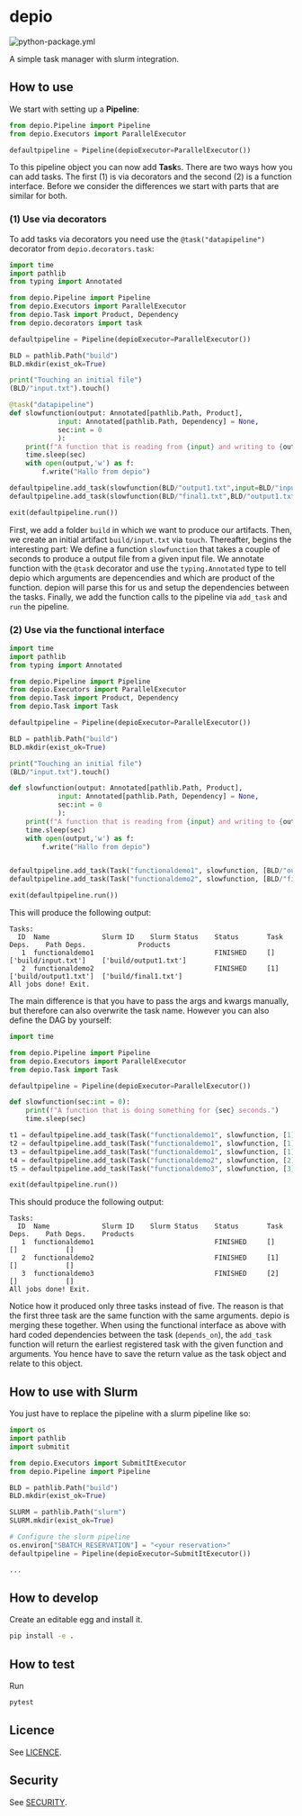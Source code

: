 # depio
![python-package.yml](https://github.com/noppelmax/depio/actions/workflows/python-package.yml/badge.svg)

A simple task manager with slurm integration.

## How to use
We start with setting up a **Pipeline**:
```python
from depio.Pipeline import Pipeline
from depio.Executors import ParallelExecutor

defaultpipeline = Pipeline(depioExecutor=ParallelExecutor())
```
To this pipeline object you can now add **Task**s.
There are two ways how you can add tasks. 
The first (1) is via decorators and the second (2) is a function interface.
Before we consider the differences we start with parts that are similar for both.

### (1) Use via decorators
To add tasks via decorators you need use the `@task("datapipeline")` decorator from `depio.decorators.task`:
```python
import time
import pathlib
from typing import Annotated

from depio.Pipeline import Pipeline
from depio.Executors import ParallelExecutor
from depio.Task import Product, Dependency
from depio.decorators import task

defaultpipeline = Pipeline(depioExecutor=ParallelExecutor())

BLD = pathlib.Path("build")
BLD.mkdir(exist_ok=True)

print("Touching an initial file")
(BLD/"input.txt").touch()

@task("datapipeline")
def slowfunction(output: Annotated[pathlib.Path, Product],
            input: Annotated[pathlib.Path, Dependency] = None,
            sec:int = 0
            ):
    print(f"A function that is reading from {input} and writing to {output} in {sec} seconds.")
    time.sleep(sec)
    with open(output,'w') as f:
        f.write("Hallo from depio")

defaultpipeline.add_task(slowfunction(BLD/"output1.txt",input=BLD/"input.txt", sec=2))
defaultpipeline.add_task(slowfunction(BLD/"final1.txt",BLD/"output1.txt", sec=1))

exit(defaultpipeline.run())
```

First, we add a folder `build` in which we want to produce our artifacts.
Then, we create an initial artifact `build/input.txt` via `touch`.
Thereafter, begins the interesting part: 
We define a function `slowfunction` that takes a couple of seconds to produce a output file from a given input file.
We annotate function with the `@task` decorator and use the `typing.Annotated` type to tell depio which arguments are depencendies and which are product of the function.
depion will parse this for us and setup the dependencies between the tasks.
Finally, we add the function calls to the pipeline via `add_task` and `run` the pipeline.
 


### (2) Use via the functional interface

```python
import time
import pathlib
from typing import Annotated

from depio.Pipeline import Pipeline
from depio.Executors import ParallelExecutor
from depio.Task import Product, Dependency
from depio.Task import Task

defaultpipeline = Pipeline(depioExecutor=ParallelExecutor())

BLD = pathlib.Path("build")
BLD.mkdir(exist_ok=True)

print("Touching an initial file")
(BLD/"input.txt").touch()

def slowfunction(output: Annotated[pathlib.Path, Product],
            input: Annotated[pathlib.Path, Dependency] = None,
            sec:int = 0
            ):
    print(f"A function that is reading from {input} and writing to {output} in {sec} seconds.")
    time.sleep(sec)
    with open(output,'w') as f:
        f.write("Hallo from depio")


defaultpipeline.add_task(Task("functionaldemo1", slowfunction, [BLD/"output1.txt"], {"input": BLD/"input.txt", "sec": 2}))
defaultpipeline.add_task(Task("functionaldemo2", slowfunction, [BLD/"final1.txt"], {"input": BLD/"output1.txt", "sec": 1}))

exit(defaultpipeline.run())
```

This will produce the following output:
```
Tasks:
  ID  Name             Slurm ID    Slurm Status    Status       Task Deps.    Path Deps.             Products
   1  functionaldemo1                              FINISHED     []            ['build/input.txt']    ['build/output1.txt']
   2  functionaldemo2                              FINISHED     [1]           ['build/output1.txt']  ['build/final1.txt']
All jobs done! Exit.
```

The main difference is that you have to pass the args and kwargs manually, but therefore can also overwrite the task name.
However you can also define the DAG by yourself:
```python
import time

from depio.Pipeline import Pipeline
from depio.Executors import ParallelExecutor
from depio.Task import Task

defaultpipeline = Pipeline(depioExecutor=ParallelExecutor())

def slowfunction(sec:int = 0):
    print(f"A function that is doing something for {sec} seconds.")
    time.sleep(sec)

t1 = defaultpipeline.add_task(Task("functionaldemo1", slowfunction, [1]))
t2 = defaultpipeline.add_task(Task("functionaldemo1", slowfunction, [1]))
t3 = defaultpipeline.add_task(Task("functionaldemo1", slowfunction, [1]))
t4 = defaultpipeline.add_task(Task("functionaldemo2", slowfunction, [2], depends_on=[t3]))
t5 = defaultpipeline.add_task(Task("functionaldemo3", slowfunction, [3], depends_on=[t4]))

exit(defaultpipeline.run())
```

This should produce the following output:
```
Tasks:
  ID  Name             Slurm ID    Slurm Status    Status       Task Deps.    Path Deps.    Products
   1  functionaldemo1                              FINISHED     []            []            []
   2  functionaldemo2                              FINISHED     [1]           []            []
   3  functionaldemo3                              FINISHED     [2]           []            []
All jobs done! Exit.
```

Notice how it produced only three tasks instead of five.
The reason is that the first three task are the same function with the same arguments.
depio is merging these together.
When using the functional interface as above with hard coded dependencies between the task (`depends_on`), the `add_task` function will return the earliest registered task with the given function and arguments.
You hence have to save the return value as the task object and relate to this object.

## How to use with Slurm
You just have to replace the pipeline with a slurm pipeline like so:
```python
import os
import pathlib
import submitit

from depio.Executors import SubmitItExecutor
from depio.Pipeline import Pipeline

BLD = pathlib.Path("build")
BLD.mkdir(exist_ok=True)

SLURM = pathlib.Path("slurm")
SLURM.mkdir(exist_ok=True)

# Configure the slurm pipeline
os.environ["SBATCH_RESERVATION"] = "<your reservation>"
defaultpipeline = Pipeline(depioExecutor=SubmitItExecutor())

...
```

## How to develop
Create an editable egg and install it.

```bash
pip install -e .
```

## How to test
Run
```bash
pytest
```

## Licence
See [LICENCE](LICENSE).

## Security
See [SECURITY](SECURITY.md).


